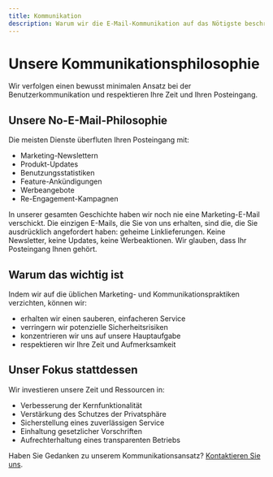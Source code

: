 ```yaml
---
title: Kommunikation
description: Warum wir die E-Mail-Kommunikation auf das Nötigste beschränken
---
```


# Unsere Kommunikationsphilosophie

Wir verfolgen einen bewusst minimalen Ansatz bei der Benutzerkommunikation und respektieren Ihre Zeit und Ihren Posteingang.

## Unsere No-E-Mail-Philosophie

Die meisten Dienste überfluten Ihren Posteingang mit:
- Marketing-Newslettern
- Produkt-Updates
- Benutzungsstatistiken
- Feature-Ankündigungen
- Werbeangebote
- Re-Engagement-Kampagnen

In unserer gesamten Geschichte haben wir noch nie eine Marketing-E-Mail verschickt. Die einzigen E-Mails, die Sie von uns erhalten, sind die, die Sie ausdrücklich angefordert haben: geheime Linklieferungen. Keine Newsletter, keine Updates, keine Werbeaktionen. Wir glauben, dass Ihr Posteingang Ihnen gehört.

## Warum das wichtig ist

Indem wir auf die üblichen Marketing- und Kommunikationspraktiken verzichten, können wir:
- erhalten wir einen sauberen, einfacheren Service
- verringern wir potenzielle Sicherheitsrisiken
- konzentrieren wir uns auf unsere Hauptaufgabe
- respektieren wir Ihre Zeit und Aufmerksamkeit

## Unser Fokus stattdessen

Wir investieren unsere Zeit und Ressourcen in:
- Verbesserung der Kernfunktionalität
- Verstärkung des Schutzes der Privatsphäre
- Sicherstellung eines zuverlässigen Service
- Einhaltung gesetzlicher Vorschriften
- Aufrechterhaltung eines transparenten Betriebs

Haben Sie Gedanken zu unserem Kommunikationsansatz? [Kontaktieren Sie uns](https://onetimesecret.com/feedback).
